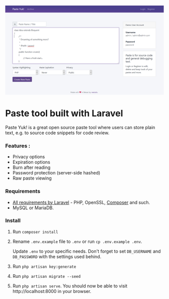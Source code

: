 ![screenshot](https://raw.githubusercontent.com/realodix/pasteyuk/master/docs/images/screenshot.png)

# Paste tool built with Laravel

Paste Yuk! is a great open source paste tool where users can store plain text, e.g. to source code snippets for code review.

### Features :
- Privacy options
- Expiration options
- Burn after reading
- Password protection (server-side hashed)
- Raw paste viewing


### Requirements
- [All requirements by Laravel](https://laravel.com/docs/installation#server-requirements) - PHP, OpenSSL, [Composer](https://getcomposer.org/) and such.
- MySQL or MariaDB.


### Install
1. Run `composer install`

2. Rename `.env.example` file to `.env` or run `cp .env.example .env`.

   Update `.env` to your specific needs. Don't forget to set `DB_USERNAME` and `DB_PASSWORD` with the settings used behind.

3. Run `php artisan key:generate`

4. Run `php artisan migrate --seed`

5. Run `php artisan serve`. You should now be able to visit http://localhost:8000 in your browser.
